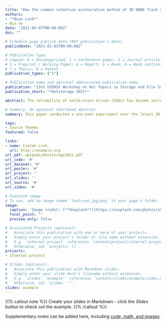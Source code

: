 ```yaml
---
title: "How the common retention acceleration method of 3D NAND flash memory goes wrong?"
authors:
- "*Qiao Link*"
- Min Ye
date: "2021-04-07T00:00:00Z"
doi: ""

# Schedule page publish date (NOT publication's date).
publishDate: "2021-01-01T00:00:00Z"

# Publication type.
# Legend: 0 = Uncategorized; 1 = Conference paper; 2 = Journal article;
# 3 = Preprint / Working Paper; 4 = Report; 5 = Book; 6 = Book section;
# 7 = Thesis; 8 = Patent
publication_types: ["1"]

# Publication name and optional abbreviated publication name.
publication: "13th USENIX Workshop on Hot Topics in Storage and File Systems "
publication_short: "*Hotstorage 2021*"

abstract: The reliability of solid-state drives (SSDs) has become increasingly important as SSDs are now widely applied in data centers. Retention error is a major source of impact on the reliability of SSDs. Even though the common practice in understanding the retention errors of an SSD is done by high-temperature baking processes, their characterization accuracy is not yet rigidly reviewed. In this paper, we first present how the common retention acceleration method goes wrong. Through a one-year study of 3D flash error behaviors, we found that the retention errors through baking with high temperatures have very different characteristics from the real long-retention errors. These differences come from the inherent structure and the materials of 3D NAND flash. Several findings regarding the retention errors characterized through baking are presented, followed by the analysis of the error behaviors. Finally, the retention errors of one year on 3D flash memory are provided with real data.

# Summary. An optional shortened abstract.
summary: this paper conducted a one-year experiment over the latest 3D NAND flash memory chips to study the long-retention errors. 

tags:
- Source Themes
featured: false

links:
- name: Custom Link
  url: http://example.org
url_pdf: uploads/Hotstorage2021.pdf
url_code: '#'
url_dataset: '#'
url_poster: '#'
url_project: ''
url_slides: ''
url_source: '#'
url_video: '#'

# Featured image
# To use, add an image named `featured.jpg/png` to your page's folder. 
image:
  caption: 'Image credit: [**Unsplash**](https://unsplash.com/photos/s9CC2SKySJM)'
  focal_point: ""
  preview_only: false

# Associated Projects (optional).
#   Associate this publication with one or more of your projects.
#   Simply enter your project's folder or file name without extension.
#   E.g. `internal-project` references `content/project/internal-project/index.md`.
#   Otherwise, set `projects: []`.
projects:
- internal-project

# Slides (optional).
#   Associate this publication with Markdown slides.
#   Simply enter your slide deck's filename without extension.
#   E.g. `slides: "example"` references `content/slides/example/index.md`.
#   Otherwise, set `slides: ""`.
slides: example
---
```


{{% callout note %}}
Create your slides in Markdown - click the *Slides* button to check out the example.
{{% /callout %}}

Supplementary notes can be added here, including [code, math, and images](https://wowchemy.com/docs/writing-markdown-latex/).
